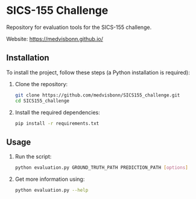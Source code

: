 # SICS-155 Challenge

Repository for evaluation tools for the SICS-155 challenge.

Website: https://medvisbonn.github.io/

## Installation 
To install the project, follow these steps (a Python installation is required):

1. Clone the repository:
    ```bash
    git clone https://github.com/medvisbonn/SICS155_challenge.git
    cd SICS155_challenge
    ```

2. Install the required dependencies:
    ```bash
    pip install -r requirements.txt
    ```

## Usage
1. Run the script:
    ```bash
    python evaluation.py GROUND_TRUTH_PATH PREDICTION_PATH [options]
    ```
2. Get more information using:
    ```bash
    python evaluation.py --help
    ```